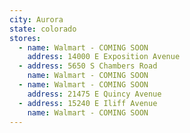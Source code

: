 ```yaml
---
city: Aurora
state: colorado
stores:
  - name: Walmart - COMING SOON
    address: 14000 E Exposition Avenue
  - address: 5650 S Chambers Road
    name: Walmart - COMING SOON
  - name: Walmart - COMING SOON
    address: 21475 E Quincy Avenue
  - address: 15240 E Iliff Avenue
    name: Walmart - COMING SOON
---
```

